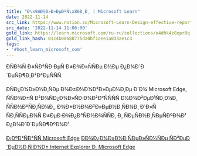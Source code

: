 ```yaml
---
title: "Ð\x9AÐ¾Ð»Ð»ÐµÐºÑ\x86Ð¸Ð¸ | Microsoft Learn"
date: 2022-11-14
src_link: https://www.notion.so/Microsoft-Learn-Design-effective-reports-in-Power-BI-ff304fe57dc3406487afdd0139b23127
src_date: '2022-11-14 11:06:00'
gold_link: https://learn.microsoft.com/ru-ru/collections/o4dhk4z8xpr8q
gold_link_hash: 01c4b08688775da0bf1aee1a033ae1c3
tags:
- '#host_learn_microsoft_com'
---
```



Ð­ÑÐ¾Ñ Ð±ÑÐ°ÑÐ·ÐµÑ Ð±Ð¾Ð»ÑÑÐµ Ð½Ðµ Ð¿Ð¾Ð´Ð´ÐµÑÐ¶Ð¸Ð²Ð°ÐµÑÑÑ.


ÐÑÐ¿Ð¾Ð»Ð½Ð¸ÑÐµ Ð¾Ð±Ð½Ð¾Ð²Ð»ÐµÐ½Ð¸Ðµ Ð´Ð¾ Microsoft Edge, ÑÑÐ¾Ð±Ñ Ð²Ð¾ÑÐ¿Ð¾Ð»ÑÐ·Ð¾Ð²Ð°ÑÑÑÑ Ð½Ð¾Ð²ÐµÐ¹ÑÐ¸Ð¼Ð¸ ÑÑÐ½ÐºÑÐ¸ÑÐ¼Ð¸, Ð¾Ð±Ð½Ð¾Ð²Ð»ÐµÐ½Ð¸ÑÐ¼Ð¸ Ð´Ð»Ñ ÑÐ¸ÑÑÐµÐ¼Ñ Ð±ÐµÐ·Ð¾Ð¿Ð°ÑÐ½Ð¾ÑÑÐ¸ Ð¸ ÑÐµÑÐ½Ð¸ÑÐµÑÐºÐ¾Ð¹ Ð¿Ð¾Ð´Ð´ÐµÑÐ¶ÐºÐ¾Ð¹.


[Ð¡ÐºÐ°ÑÐ°ÑÑ Microsoft Edge](https://go.microsoft.com/fwlink/p/?LinkID=2092881%20) 
[ÐÐ¾Ð¿Ð¾Ð»Ð½Ð¸ÑÐµÐ»ÑÐ½ÑÐµ ÑÐ²ÐµÐ´ÐµÐ½Ð¸Ñ Ð¾Ð± Internet Explorer Ð¸ Microsoft Edge](https://learn.microsoft.com/en-us/lifecycle/faq/internet-explorer-microsoft-edge)